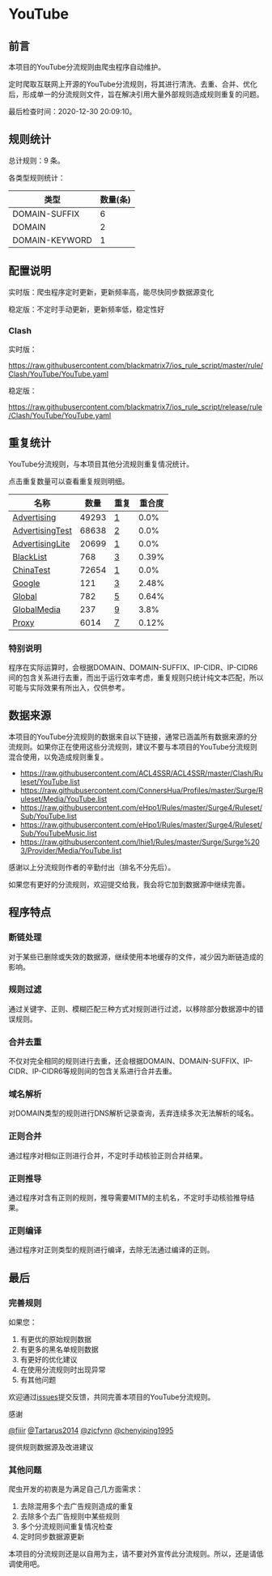 # YouTube

## 前言

本项目的YouTube分流规则由爬虫程序自动维护。

定时爬取互联网上开源的YouTube分流规则，将其进行清洗、去重、合并、优化后，形成单一的分流规则文件，旨在解决引用大量外部规则造成规则重复的问题。



最后检查时间：2020-12-30 20:09:10。

## 规则统计

总计规则：9 条。

各类型规则统计：

| 类型 | 数量(条) |
| ---- | ---- |
| DOMAIN-SUFFIX | 6 |
| DOMAIN | 2 |
| DOMAIN-KEYWORD | 1 |
## 配置说明

实时版：爬虫程序定时更新，更新频率高，能尽快同步数据源变化

稳定版：不定时手动更新，更新频率低，稳定性好

### Clash 
实时版：

https://raw.githubusercontent.com/blackmatrix7/ios_rule_script/master/rule/Clash/YouTube/YouTube.yaml

稳定版：

https://raw.githubusercontent.com/blackmatrix7/ios_rule_script/release/rule/Clash/YouTube/YouTube.yaml

## 重复统计

YouTube分流规则，与本项目其他分流规则重复情况统计。

点击重复数量可以查看重复规则明细。

| 名称 | 数量 | 重复 | 重合度 |
| ---- | ---- | ---- | ------ |
|  [Advertising](https://github.com/blackmatrix7/ios_rule_script/tree/master/rule/Clash/Advertising)    | 49293   | [1](https://raw.githubusercontent.com/blackmatrix7/ios_rule_script/master/rule/Clash/YouTube/YouTube_Repeat.list)   |   0.0% |
|  [AdvertisingTest](https://github.com/blackmatrix7/ios_rule_script/tree/master/rule/Clash/AdvertisingTest)    | 68638   | [2](https://raw.githubusercontent.com/blackmatrix7/ios_rule_script/master/rule/Clash/YouTube/YouTube_Repeat.list)   |   0.0% |
|  [AdvertisingLite](https://github.com/blackmatrix7/ios_rule_script/tree/master/rule/Clash/AdvertisingLite)    | 20699   | [1](https://raw.githubusercontent.com/blackmatrix7/ios_rule_script/master/rule/Clash/YouTube/YouTube_Repeat.list)   |   0.0% |
|  [BlackList](https://github.com/blackmatrix7/ios_rule_script/tree/master/rule/Clash/BlackList)    | 768   | [3](https://raw.githubusercontent.com/blackmatrix7/ios_rule_script/master/rule/Clash/YouTube/YouTube_Repeat.list)   |   0.39% |
|  [ChinaTest](https://github.com/blackmatrix7/ios_rule_script/tree/master/rule/Clash/ChinaTest)    | 72654   | [1](https://raw.githubusercontent.com/blackmatrix7/ios_rule_script/master/rule/Clash/YouTube/YouTube_Repeat.list)   |   0.0% |
|  [Google](https://github.com/blackmatrix7/ios_rule_script/tree/master/rule/Clash/Google)    | 121   | [3](https://raw.githubusercontent.com/blackmatrix7/ios_rule_script/master/rule/Clash/YouTube/YouTube_Repeat.list)   |   2.48% |
|  [Global](https://github.com/blackmatrix7/ios_rule_script/tree/master/rule/Clash/Global)    | 782   | [5](https://raw.githubusercontent.com/blackmatrix7/ios_rule_script/master/rule/Clash/YouTube/YouTube_Repeat.list)   |   0.64% |
|  [GlobalMedia](https://github.com/blackmatrix7/ios_rule_script/tree/master/rule/Clash/GlobalMedia)    | 237   | [9](https://raw.githubusercontent.com/blackmatrix7/ios_rule_script/master/rule/Clash/YouTube/YouTube_Repeat.list)   |   3.8% |
|  [Proxy](https://github.com/blackmatrix7/ios_rule_script/tree/master/rule/Clash/Proxy)    | 6014   | [7](https://raw.githubusercontent.com/blackmatrix7/ios_rule_script/master/rule/Clash/YouTube/YouTube_Repeat.list)   |   0.12% |
### 特别说明
程序在实际运算时，会根据DOMAIN、DOMAIN-SUFFIX、IP-CIDR、IP-CIDR6间的包含关系进行去重，而出于运行效率考虑，重复规则只统计纯文本匹配，所以可能与实际效果有所出入，仅供参考。

## 数据来源

本项目的YouTube分流规则的数据来自以下链接，通常已涵盖所有数据来源的分流规则。如果你正在使用这些分流规则，建议不要与本项目的YouTube分流规则混合使用，以免造成规则重复。

- https://raw.githubusercontent.com/ACL4SSR/ACL4SSR/master/Clash/Ruleset/YouTube.list
- https://raw.githubusercontent.com/ConnersHua/Profiles/master/Surge/Ruleset/Media/YouTube.list
- https://raw.githubusercontent.com/eHpo1/Rules/master/Surge4/Ruleset/Sub/YouTube.list
- https://raw.githubusercontent.com/eHpo1/Rules/master/Surge4/Ruleset/Sub/YouTubeMusic.list
- https://raw.githubusercontent.com/lhie1/Rules/master/Surge/Surge%203/Provider/Media/YouTube.list


感谢以上分流规则作者的辛勤付出（排名不分先后）。

如果您有更好的分流规则，欢迎提交给我，我会将它加到数据源中继续完善。

## 程序特点

### 断链处理

对于某些已删除或失效的数据源，继续使用本地缓存的文件，减少因为断链造成的影响。

### 规则过滤

通过关键字、正则、模糊匹配三种方式对规则进行过滤，以移除部分数据源中的错误规则。

### 合并去重

不仅对完全相同的规则进行去重，还会根据DOMAIN、DOMAIN-SUFFIX、IP-CIDR、IP-CIDR6等规则间的包含关系进行合并去重。

### 域名解析

对DOMAIN类型的规则进行DNS解析记录查询，丢弃连续多次无法解析的域名。

### 正则合并

通过程序对相似正则进行合并，不定时手动核验正则合并结果。

### 正则推导

通过程序对含有正则的规则，推导需要MITM的主机名，不定时手动核验推导结果。

### 正则编译

通过程序对正则类型的规则进行编译，去除无法通过编译的正则。

## 最后

### 完善规则

如果您：

1. 有更优的原始规则数据
2. 有更多的黑名单规则数据
3. 有更好的优化建议
4. 在使用分流规则时出现异常
5. 有其他问题

欢迎通过[issues](https://github.com/blackmatrix7/ios_rule_script/issues/new)提交反馈，共同完善本项目的YouTube分流规则。

感谢

[@fiiir](https://github.com/fiiir) [@Tartarus2014](https://github.com/Tartarus2014) [@zjcfynn](https://github.com/zjcfynn) [@chenyiping1995](https://github.com/chenyiping1995) 

提供规则数据源及改进建议

### 其他问题

爬虫开发的初衷是为满足自己几方面需求：

1. 去除混用多个去广告规则造成的重复
2. 去除多个去广告规则中某些规则
3. 多个分流规则间重复情况检查
4. 定时同步数据源更新

本项目的分流规则还是以自用为主，请不要对外宣传此分流规则。所以，还是请低调使用吧。